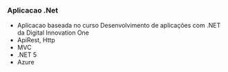 ### Aplicacao .Net
- Aplicacao baseada no curso Desenvolvimento de aplicações com .NET da Digital Innovation One
- ApiRest, Http
- MVC
- .NET 5
- Azure
